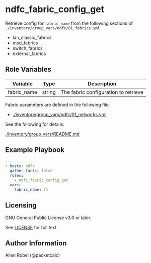 # ndfc_fabric_config_get

Retrieve config for ``fabric_name`` from the following sections of ``./inventory/group_vars/ndfc/01_fabrics.yml``

- lan_classic_fabrics
- msd_fabrics
- switch_fabrics
- external_fabrics

## Role Variables

Variable        | Type   | Description
----------------|--------|----------------------------------------
fabric_name     | string | The fabric configuration to retrieve

Fabric parameters are defined in the following file:

- [./inventory/group_vars/ndfc/01_networks.yml](/inventory/group_vars/ndfc/01_fabrics.yml)

See the following for details:

[./inventory/group_vars/README.md](/inventory/group_vars/README.md)

## Example Playbook

```yaml
---
- hosts: ndfc
  gather_facts: false
  roles:
    - ndfc_fabric_config_get
  vars:
    fabric_name: f1
```

## Licensing

GNU General Public License v3.0 or later.

See [LICENSE](https://www.gnu.org/licenses/gpl-3.0.txt) for full text.

## Author Information

Allen Robel (@packetcalc)
